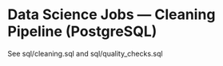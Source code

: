 # Data Science Jobs — Cleaning Pipeline (PostgreSQL)

See sql/cleaning.sql and sql/quality_checks.sql
